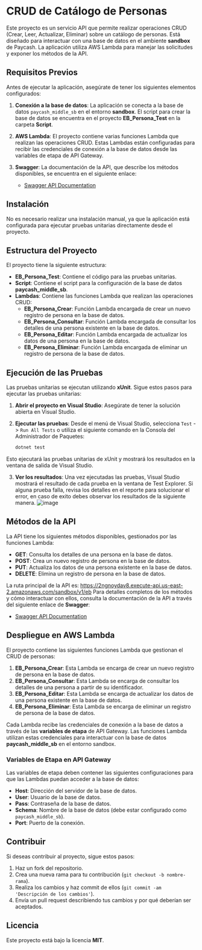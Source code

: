 # CRUD de Catálogo de Personas

Este proyecto es un servicio API que permite realizar operaciones CRUD (Crear, Leer, Actualizar, Eliminar) sobre un catálogo de personas. Está diseñado para interactuar con una base de datos en el ambiente **sandbox** de Paycash. La aplicación utiliza AWS Lambda para manejar las solicitudes y exponer los métodos de la API.

## Requisitos Previos

Antes de ejecutar la aplicación, asegúrate de tener los siguientes elementos configurados:

1. **Conexión a la base de datos**: La aplicación se conecta a la base de datos `paycash_middle_sb` en el entorno **sandbox**. El script para crear la base de datos se encuentra en el proyecto **EB_Persona_Test** en la carpeta **Script**.

2. **AWS Lambda**: El proyecto contiene varias funciones Lambda que realizan las operaciones CRUD. Estas Lambdas están configuradas para recibir las credenciales de conexión a la base de datos desde las variables de etapa de API Gateway.

3. **Swagger**: La documentación de la API, que describe los métodos disponibles, se encuentra en el siguiente enlace:
   - [Swagger API Documentation](https://bucket-test-paycash.s3.us-east-2.amazonaws.com/swagger/EB/eb_index.html)

## Instalación

No es necesario realizar una instalación manual, ya que la aplicación está configurada para ejecutar pruebas unitarias directamente desde el proyecto.

## Estructura del Proyecto

El proyecto tiene la siguiente estructura:

- **EB_Persona_Test**: Contiene el código para las pruebas unitarias.
- **Script**: Contiene el script para la configuración de la base de datos **paycash_middle_sb**.
- **Lambdas**: Contiene las funciones Lambda que realizan las operaciones CRUD:
  - **EB_Persona_Crear**: Función Lambda encargada de crear un nuevo registro de persona en la base de datos.
  - **EB_Persona_Consultar**: Función Lambda encargada de consultar los detalles de una persona existente en la base de datos.
  - **EB_Persona_Editar**: Función Lambda encargada de actualizar los datos de una persona en la base de datos.
  - **EB_Persona_Eliminar**: Función Lambda encargada de eliminar un registro de persona de la base de datos.

## Ejecución de las Pruebas

Las pruebas unitarias se ejecutan utilizando **xUnit**. Sigue estos pasos para ejecutar las pruebas unitarias:

1. **Abrir el proyecto en Visual Studio**: Asegúrate de tener la solución abierta en Visual Studio.

2. **Ejecutar las pruebas**: Desde el menú de Visual Studio, selecciona `Test` -> `Run All Tests` o utiliza el siguiente comando en la Consola del Administrador de Paquetes:
   ```bash
   dotnet test
Esto ejecutará las pruebas unitarias de xUnit y mostrará los resultados en la ventana de salida de Visual Studio.

3. **Ver los resultados**: Una vez ejecutadas las pruebas, Visual Studio mostrará el resultado de cada prueba en la ventana de Test Explorer. Si alguna prueba falla, revisa los detalles en el reporte para solucionar el error, en caso de exito debes observar los resultados de la siguiente manera.
![image](https://github.com/user-attachments/assets/e04656d9-3574-43d2-b1ef-5a0339fd5726)


## Métodos de la API

La API tiene los siguientes métodos disponibles, gestionados por las funciones Lambda:

- **GET**: Consulta los detalles de una persona en la base de datos.
- **POST**: Crea un nuevo registro de persona en la base de datos.
- **PUT**: Actualiza los datos de una persona existente en la base de datos.
- **DELETE**: Elimina un registro de persona en la base de datos.

La ruta principal de la API es: https://2ngnoydav8.execute-api.us-east-2.amazonaws.com/sandbox/v1/eb
Para detalles completos de los métodos y cómo interactuar con ellos, consulta la documentación de la API a través del siguiente enlace de **Swagger**:

- [Swagger API Documentation](https://bucket-test-paycash.s3.us-east-2.amazonaws.com/swagger/EB/eb_index.html)

## Despliegue en AWS Lambda

El proyecto contiene las siguientes funciones Lambda que gestionan el CRUD de personas:

1. **EB_Persona_Crear**: Esta Lambda se encarga de crear un nuevo registro de persona en la base de datos.
2. **EB_Persona_Consultar**: Esta Lambda se encarga de consultar los detalles de una persona a partir de su identificador.
3. **EB_Persona_Editar**: Esta Lambda se encarga de actualizar los datos de una persona existente en la base de datos.
4. **EB_Persona_Eliminar**: Esta Lambda se encarga de eliminar un registro de persona de la base de datos.

Cada Lambda recibe las credenciales de conexión a la base de datos a través de las **variables de etapa** de API Gateway. Las funciones Lambda utilizan estas credenciales para interactuar con la base de datos **paycash_middle_sb** en el entorno sandbox.

### Variables de Etapa en API Gateway

Las variables de etapa deben contener las siguientes configuraciones para que las Lambdas puedan acceder a la base de datos:

- **Host**: Dirección del servidor de la base de datos.
- **User**: Usuario de la base de datos.
- **Pass**: Contraseña de la base de datos.
- **Schema**: Nombre de la base de datos (debe estar configurado como `paycash_middle_sb`).
- **Port**: Puerto de la conexión.

## Contribuir

Si deseas contribuir al proyecto, sigue estos pasos:

1. Haz un fork del repositorio.
2. Crea una nueva rama para tu contribución (`git checkout -b nombre-rama`).
3. Realiza los cambios y haz commit de ellos (`git commit -am 'Descripción de los cambios'`).
4. Envía un pull request describiendo tus cambios y por qué deberían ser aceptados.

## Licencia

Este proyecto está bajo la licencia **MIT**.
